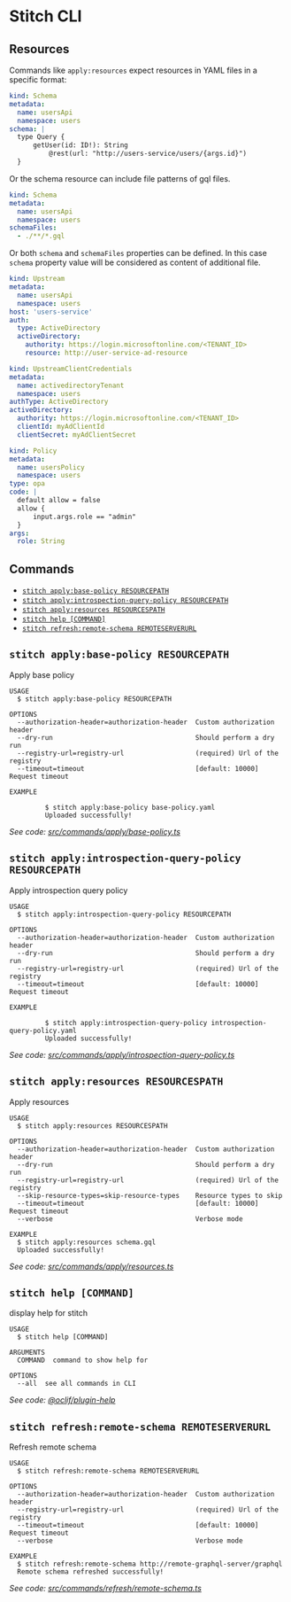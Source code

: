 # Stitch CLI

## Resources

Commands like `apply:resources` expect resources in YAML files in a specific format:

```yaml
kind: Schema
metadata:
  name: usersApi
  namespace: users
schema: |
  type Query {
      getUser(id: ID!): String
          @rest(url: "http://users-service/users/{args.id}")
  }
```

Or the schema resource can include file patterns of gql files.

```yaml
kind: Schema
metadata:
  name: usersApi
  namespace: users
schemaFiles:
  - ./**/*.gql
```

Or both `schema` and `schemaFiles` properties can be defined. In this case `schema` property value will be considered as content of additional file.

```yaml
kind: Upstream
metadata:
  name: usersApi
  namespace: users
host: 'users-service'
auth:
  type: ActiveDirectory
  activeDirectory:
    authority: https://login.microsoftonline.com/<TENANT_ID>
    resource: http://user-service-ad-resource
```

```yaml
kind: UpstreamClientCredentials
metadata:
  name: activedirectoryTenant
  namespace: users
authType: ActiveDirectory
activeDirectory:
  authority: https://login.microsoftonline.com/<TENANT_ID>
  clientId: myAdClientId
  clientSecret: myAdClientSecret
```

```yaml
kind: Policy
metadata:
  name: usersPolicy
  namespace: users
type: opa
code: |
  default allow = false
  allow {
      input.args.role == "admin"
  }
args:
  role: String
```

## Commands

<!-- commands -->
* [`stitch apply:base-policy RESOURCEPATH`](#stitch-applybase-policy-resourcepath)
* [`stitch apply:introspection-query-policy RESOURCEPATH`](#stitch-applyintrospection-query-policy-resourcepath)
* [`stitch apply:resources RESOURCESPATH`](#stitch-applyresources-resourcespath)
* [`stitch help [COMMAND]`](#stitch-help-command)
* [`stitch refresh:remote-schema REMOTESERVERURL`](#stitch-refreshremote-schema-remoteserverurl)

## `stitch apply:base-policy RESOURCEPATH`

Apply base policy

```
USAGE
  $ stitch apply:base-policy RESOURCEPATH

OPTIONS
  --authorization-header=authorization-header  Custom authorization header
  --dry-run                                    Should perform a dry run
  --registry-url=registry-url                  (required) Url of the registry
  --timeout=timeout                            [default: 10000] Request timeout

EXAMPLE

         $ stitch apply:base-policy base-policy.yaml
         Uploaded successfully!
```

_See code: [src/commands/apply/base-policy.ts](https://github.com/Soluto/stitch/blob/v0.0.18/src/commands/apply/base-policy.ts)_

## `stitch apply:introspection-query-policy RESOURCEPATH`

Apply introspection query policy

```
USAGE
  $ stitch apply:introspection-query-policy RESOURCEPATH

OPTIONS
  --authorization-header=authorization-header  Custom authorization header
  --dry-run                                    Should perform a dry run
  --registry-url=registry-url                  (required) Url of the registry
  --timeout=timeout                            [default: 10000] Request timeout

EXAMPLE

         $ stitch apply:introspection-query-policy introspection-query-policy.yaml
         Uploaded successfully!
```

_See code: [src/commands/apply/introspection-query-policy.ts](https://github.com/Soluto/stitch/blob/v0.0.18/src/commands/apply/introspection-query-policy.ts)_

## `stitch apply:resources RESOURCESPATH`

Apply resources

```
USAGE
  $ stitch apply:resources RESOURCESPATH

OPTIONS
  --authorization-header=authorization-header  Custom authorization header
  --dry-run                                    Should perform a dry run
  --registry-url=registry-url                  (required) Url of the registry
  --skip-resource-types=skip-resource-types    Resource types to skip
  --timeout=timeout                            [default: 10000] Request timeout
  --verbose                                    Verbose mode

EXAMPLE
  $ stitch apply:resources schema.gql
  Uploaded successfully!
```

_See code: [src/commands/apply/resources.ts](https://github.com/Soluto/stitch/blob/v0.0.18/src/commands/apply/resources.ts)_

## `stitch help [COMMAND]`

display help for stitch

```
USAGE
  $ stitch help [COMMAND]

ARGUMENTS
  COMMAND  command to show help for

OPTIONS
  --all  see all commands in CLI
```

_See code: [@oclif/plugin-help](https://github.com/oclif/plugin-help/blob/v3.2.2/src/commands/help.ts)_

## `stitch refresh:remote-schema REMOTESERVERURL`

Refresh remote schema

```
USAGE
  $ stitch refresh:remote-schema REMOTESERVERURL

OPTIONS
  --authorization-header=authorization-header  Custom authorization header
  --registry-url=registry-url                  (required) Url of the registry
  --timeout=timeout                            [default: 10000] Request timeout
  --verbose                                    Verbose mode

EXAMPLE
  $ stitch refresh:remote-schema http://remote-graphql-server/graphql
  Remote schema refreshed successfully!
```

_See code: [src/commands/refresh/remote-schema.ts](https://github.com/Soluto/stitch/blob/v0.0.18/src/commands/refresh/remote-schema.ts)_
<!-- commandsstop -->
